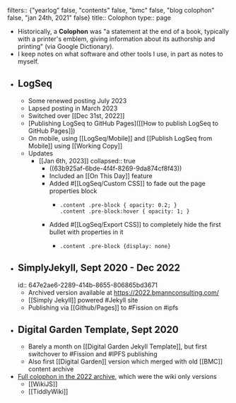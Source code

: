 filters:: {"yearlog" false, "contents" false, "bmc" false, "blog colophon" false, "jan 24th, 2021" false}
title:: Colophon
type:: page

- Historically, a **Colophon** was "a statement at the end of a book, typically with a printer's emblem, giving information about its authorship and printing" (via Google Dictionary).
- I keep notes on what software and other tools I use, in part as notes to myself.
- ## LogSeq
	- Some renewed posting July 2023
	- Lapsed posting in March 2023
	- Switched over [[Dec 31st, 2022]]
	- [Publishing LogSeq to GitHub Pages]([[How to publish LogSeq to GitHub Pages]])
	- On mobile, using [[LogSeq/Mobile]] and [[Publish LogSeq from Mobile]] using [[Working Copy]]
	- Updates
		- [[Jan 6th, 2023]]
		  collapsed:: true
			- ((63b925af-6bde-4f4f-8269-9da874cf8f43))
			- Included an [[On This Day]] feature
			- Added #[[LogSeq/Custom CSS]] to fade out the page properties block
				- ``` 
				  .content .pre-block { opacity: 0.2; }
				  .content .pre-block:hover { opacity: 1; }
				  ```
			- Added #[[LogSeq/Export CSS]] to completely hide the first bullet with properties in it
				- ``` 
				  .content .pre-block {display: none}
				  ```
- ## SimplyJekyll, Sept 2020 - Dec 2022
  id:: 647e2ae6-2289-414b-8655-806865bd3671
	- Archived version available at https://2022.bmannconsulting.com/
	- [[Simply Jekyll]] powered #Jekyll site
	- Publishing via [[Github/Pages]] to #Fission on #ipfs
- ## Digital Garden Template, Sept 2020
	- Barely a month on [[Digital Garden Jekyll Template]], but first switchover to #Fission and #IPFS publishing
	- Also first [[Digital Garden]] version which merged with old [[BMC]] content archive
- [Full colophon in the 2022 archive](https://2022.bmannconsulting.com/colophon/), which were the wiki only versions
	- [[WikiJS]]
	- [[TiddlyWiki]]